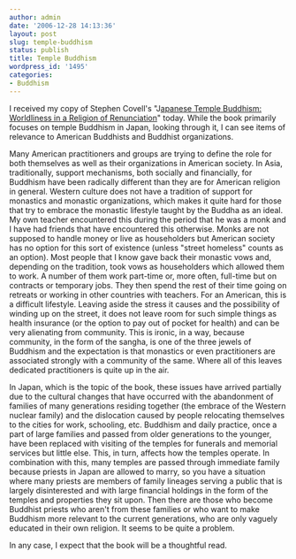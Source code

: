 ```yaml
---
author: admin
date: '2006-12-28 14:13:36'
layout: post
slug: temple-buddhism
status: publish
title: Temple Buddhism
wordpress_id: '1495'
categories:
- Buddhism
---
```

I received my copy of Stephen Covell's "J<a href="http://www.amazon.com/Japanese-Temple-Buddhism-Renunciation-Contemporary/dp/0824829670/">apanese Temple Buddhism: Worldliness in a Religion of Renunciation</a>" today. While the book primarily focuses on temple Buddhism in Japan, looking through it, I can see items of relevance to American Buddhists and Buddhist organizations.

Many American practitioners and groups are trying to define the role for both themselves as well as their organizations in American society. In Asia, traditionally, support mechanisms, both socially and financially, for Buddhism have been radically different than they are for American religion in general. Western culture does not have a tradition of support for monastics and monastic organizations, which makes it quite hard for those that try to embrace the monastic lifestyle taught by the Buddha as an ideal. My own teacher encountered this during the period that he was a monk and I have had friends that have encountered this otherwise. Monks are not supposed to handle money or live as householders but American society has no option for this sort of existence (unless "street homeless" counts as an option). Most people that I know gave back their monastic vows and, depending on the tradition, took vows as householders which allowed them to work. A number of them work part-time or, more often, full-time but on contracts or temporary jobs. They then spend the rest of their time going on retreats or working in other countries with teachers. For an American, this is a difficult lifestyle. Leaving aside the stress it causes and the possibility of winding up on the street, it does not leave room for such simple things as health insurance (or the option to pay out of pocket for health) and can be very alienating from community. This is ironic, in a way, because community, in the form of the sangha, is one of the three jewels of Buddhism and the expectation is that monastics or even practitioners are associated strongly with a community of the same. Where all of this leaves dedicated practitioners is quite up in the air.

In Japan, which is the topic of the book, these issues have arrived partially due to the cultural changes that have occurred with the abandonment of families of many generations residing together (the embrace of the Western nuclear family) and the dislocation caused by people relocating themselves to the cities for work, schooling, etc. Buddhism and daily practice, once a part of large families and passed from older generations to the younger, have been replaced with visiting of the temples for funerals and memorial services but little else. This, in turn, affects how the temples operate. In combination with this, many temples are passed through immediate family because priests in Japan are allowed to marry, so you have a situation where many priests are members of family lineages serving a public that is largely disinterested and with large financial holdings in the form of the temples and properties they sit upon. Then there are those who become Buddhist priests who aren't from these families or who want to make Buddhism more relevant to the current generations, who are only vaguely educated in their own religion. It seems to be quite a problem.

In any case, I expect that the book will be a thoughtful read.
